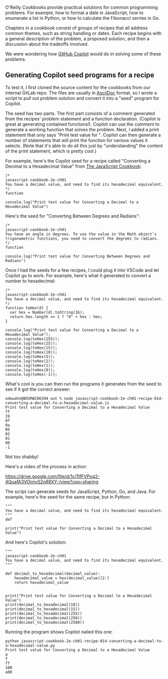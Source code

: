 O'Reilly Cookbooks provide practical solutions for common programming problems. For example, how to format a date in JavaScript, how to enumerate a list in Python, or how to calculate the Fibonacci serries in Go.

Chapters in a cookbook consist of groups of recipes that all address common themes, such as string handling or dates. Each recipe begins with a general description of the problem, a proposed solution, and then a discussion about the tradeoffs involved.

We were wondering how [GitHub Copilot](https://copilot.github.com/) would do in solving some of these problems.

## Generating Copilot seed programs for a recipe

To test it, I first cloned the source content for the cookbooks from our internal GitLab repo. The files are usually in [AsciiDoc](https://asciidoc.org/) format, so I wrote a script to pull out problem solution and convert it into a "seed" program for Copilot.

The seed has two parts. The first part consists of a comment generated from the recipes' problem statement and a function declaration. (Copilot is great at generating contained functions!). Copilot can use the comment to generate a working function that solves the problem. Next, I added a print statement that only says "Print test value for <recipe title>". Copilot can then generate a number of statements that will print the function for various values it selects. (Note that it's able to do all this just by "understanding" the content of the print statement, which is pretty cool.)

For example, here's the Copilot seed for a recipe called "Converting a Decimal to a Hexadecimal Value" from [The JavaScript Cookbook](https://learning.oreilly.com/library/view/javascript-cookbook/9781449390211/):

```
/*
javascript-cookbook-2e-ch01
You have a decimal value, and need to find its hexadecimal equivalent.
*/
function

console.log("Print test value for Converting a Decimal to a Hexadecimal Value")
```

Here's the seed for "Converting Between Degrees and Radians":

```
/*
javascript-cookbook-2e-ch01
You have an angle in degrees. To use the value in the Math object’s trigonometric functions, you need to convert the degrees to radians.
*/
function

console.log("Print test value for Converting Between Degrees and Radians")
```

Once I had the seeds for a few recipes, I could plug it into VSCode and let Copilot go to work. For example, here's what it generated to convert a number to hexadecimal:

```
/*
javascript-cookbook-2e-ch01
You have a decimal value, and need to find its hexadecimal equivalent.
*/
function toHex(d) {
  var hex = Number(d).toString(16);
  return hex.length == 1 ? "0" + hex : hex;
}

console.log("Print test value for Converting a Decimal to a Hexadecimal Value");
console.log(toHex(255));
console.log(toHex(25));
console.log(toHex(15));
console.log(toHex(10));
console.log(toHex(5));
console.log(toHex(2));
console.log(toHex(1));
console.log(toHex(0));
console.log(toHex(-1));
```

What's cool is you can then run the programs it generates from the seed to see if it got the correct answer:

```
odewahn@BOSMAC06394 out % node javascript-cookbook-2e-ch01-recipe-014-converting-a-decimal-to-a-hexadecimal-value.js
Print test value for Converting a Decimal to a Hexadecimal Value
ff
19
0f
0a
05
02
01
00
-1
```

Not too shabby!

Here's a video of the process in action:

https://drive.google.com/file/d/1cjTtfFVPoq2-4QuafA3VOimvS2q88XY-/view?usp=sharing

The script can generate seeds for JavaScript, Python, Go, and Java. For example, here's the seed for the same recipe, but in Python:

```
"""
You have a decimal value, and need to find its hexadecimal equivalent.
"""
def

print("Print test value for Converting a Decimal to a Hexadecimal Value")
```

And here's Copilot's solution:

```
"""
javascript-cookbook-2e-ch01
You have a decimal value, and need to find its hexadecimal equivalent.
"""

def decimal_to_hexadecimal(decimal_value):
    hexadecimal_value = hex(decimal_value)[2:]
    return hexadecimal_value


print("Print test value for Converting a Decimal to a Hexadecimal Value")
print(decimal_to_hexadecimal(10))
print(decimal_to_hexadecimal(15))
print(decimal_to_hexadecimal(255))
print(decimal_to_hexadecimal(256))
print(decimal_to_hexadecimal(2560))
```

Running the program shows Copilot nailed this one:

```
python javascript-cookbook-2e-ch01-recipe-014-converting-a-decimal-to-a-hexadecimal-value.py
Print test value for Converting a Decimal to a Hexadecimal Value
a
f
ff
100
a00
```
